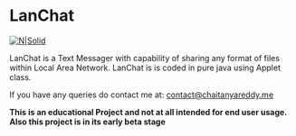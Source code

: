 # LanChat


[![N|Solid](https://image.ibb.co/kGkirG/crk.png)](http://chaitanyareddy.me)

LanChat is a Text Messager with capability of sharing any format of files within Local Area Network. LanChat is is coded in pure java using Applet class.


If you have any queries do contact me at: contact@chaitanyareddy.me


**This is an educational Project and not at all intended for end user usage.**
**Also this project is in its early beta stage**

